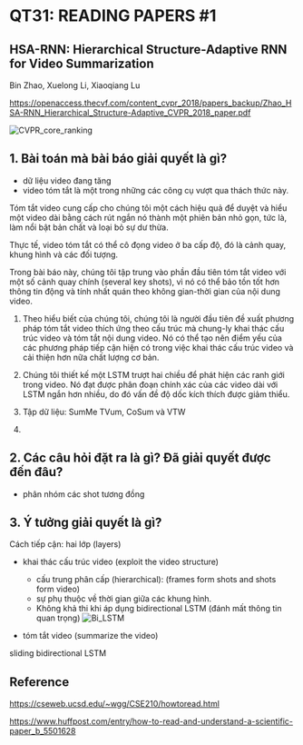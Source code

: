 # QT31: READING PAPERS #1

## HSA-RNN: Hierarchical Structure-Adaptive RNN for Video Summarization 
Bin Zhao, Xuelong Li, Xiaoqiang Lu

https://openaccess.thecvf.com/content_cvpr_2018/papers_backup/Zhao_HSA-RNN_Hierarchical_Structure-Adaptive_CVPR_2018_paper.pdf

![CVPR_core_ranking](https://user-images.githubusercontent.com/79246748/118426941-5e958780-b6f6-11eb-9ff6-a2210d9e749f.png)


## 1. Bài toán mà bài báo giải quyết là gì? 

- dữ liệu video đang tăng 
- video tóm tắt là một trong những
các công cụ vượt qua thách thức này.

Tóm tắt video cung cấp cho chúng tôi một cách hiệu quả để
duyệt và hiểu một video dài bằng cách rút ngắn nó thành
một phiên bản nhỏ gọn, tức là, làm nổi bật bản chất và loại bỏ sự dư thừa. 

Thực tế, video tóm tắt có thể cô đọng video ở ba cấp độ, đó là cảnh quay, khung hình
và các đối tượng. 

Trong bài báo này, chúng tôi tập trung vào phần đầu tiên tóm tắt video với một số cảnh quay chính (several key shots), vì nó có thể bảo tồn tốt hơn thông tin động và tính nhất quán theo không gian-thời gian của nội dung video. 

1) Theo hiểu biết của chúng tôi, chúng tôi là người đầu tiên đề xuất phương pháp tóm tắt video thích ứng theo cấu trúc mà chung-ly khai thác cấu trúc video và tóm tắt nội dung video. Nó có thể tạo nên điểm yếu của các phương pháp tiếp cận hiện có trong việc khai thác cấu trúc video và cải thiện hơn nữa chất lượng cơ bản.

2) Chúng tôi thiết kế một LSTM trượt hai chiều để phát hiện các ranh giới trong video. Nó đạt được phân đoạn chính xác của các video dài với LSTM ngắn hơn nhiều, do đó vấn đề độ dốc kích thích được giảm thiểu.

3) Tập dữ liệu: SumMe TVum, CoSum và VTW
4) 


## 2. Các câu hỏi đặt ra là gì? Đã giải quyết được đến đâu?

- phân nhóm các shot tương đồng


## 3. Ý tưởng giải quyết là gì?

Cách tiếp cận: hai lớp (layers)
- khai thác cấu trúc video (exploit the video structure)
  - cấu trung phân cấp (hierarchical): (frames form shots and shots form video)
  - sự phụ thuộc về thời gian giữa các khung hình.
  - Không khả thi khi áp dụng bidirectional LSTM (đánh mất thông tin quan trọng)
  ![Bi_LSTM](https://user-images.githubusercontent.com/79246748/118460404-de3b4a80-b726-11eb-836b-53f1eef8b2e3.png)

- tóm tắt video (summarize the video)

sliding bidirectional LSTM
 

## Reference 

https://cseweb.ucsd.edu/~wgg/CSE210/howtoread.html

https://www.huffpost.com/entry/how-to-read-and-understand-a-scientific-paper_b_5501628

